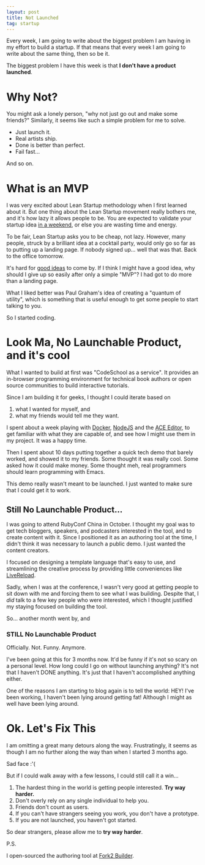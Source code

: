 ```yaml
---
layout: post
title: Not Launched
tag: startup
---
```


Every week, I am going to write about the biggest problem I am having in my effort to build a startup. If that means that every week I am going to write about the same thing, then so be it.

The biggest problem I have this week is that __I don't have a product launched__.

# Why Not?

You might ask a lonely person, "why not just go out and make some friends?" Similarly, it seems like such a simple problem for me to solve.

+ Just launch it.
+ Real artists ship.
+ Done is better than perfect.
+ Fail fast...

And so on.

# What is an MVP

I was very excited about Lean Startup methodology when I first learned about it. But one thing about the Lean Startup movement really bothers me, and it's how lazy it allows people to be. You are expected to validate your startup idea [in a weekend](http://startupweekend.org/), or else you are wasting time and energy.

To be fair, Lean Startup asks you to be cheap, not lazy. However, many people, struck by a brilliant idea at a cocktail party, would only go so far as to putting up a landing page. If nobody signed up... well that was that. Back to the office tomorrow.

It's hard for [good ideas](http://paulgraham.com/startupideas.html) to come by. If I think I might have a good idea, why should I give up so easily after only a simple "MVP"? I had got to do more than a landing page.

What I liked better was Paul Graham's idea of creating a "quantum of utility", which is something that is useful enough to get some people to start talking to you.

So I started coding.

# Look Ma, No Launchable Product, and it's cool

What I wanted to build at first was "CodeSchool as a service". It provides an in-browser programming environment for technical book authors or open source communities to build interactive tutorials.

Since I am building it for geeks, I thought I could iterate based on

1. what I wanted for myself, and
2. what my friends would tell me they want.

I spent about a week playing with [Docker](http://docker.io), [NodeJS](http://nodejs.org) and the [ACE Editor](http://ace.c9.io), to get familiar with what they are capable of, and see how I might use them in my project. It was a happy time.

Then I spent about 10 days putting together a quick tech demo that barely worked, and showed it to my friends. Some thought it was really cool. Some asked how it could make money. Some thought meh, real programmers should learn programming with Emacs.

This demo really wasn't meant to be launched. I just wanted to make sure that I could get it to work.

## Still No Launchable Product...

I was going to attend RubyConf China in October. I thought my goal was to get tech bloggers, speakers, and podcasters interested in the tool, and to create content with it. Since I positioned it as an authoring tool at the time, I didn't think it was necessary to launch a public demo. I just wanted the content creators.

I focused on designing a template language that's easy to use, and streamlining the creative process by providing little conveniences like [LiveReload](http://livereload.com).

Sadly, when I was at the conference, I wasn't very good at getting people to sit down with me and forcing them to see what I was building. Despite that, I *did* talk to a few key people who were interested, which I thought justified my staying focused on building the tool.

So... another month went by, and

### STILL No Launchable Product

Officially. Not. Funny. Anymore.

I've been going at this for 3 months now. It'd be funny if it's not so scary on a personal level. How long could I go on without launching anything? It's not that I haven't DONE anything. It's just that I haven't accomplished anything either.

One of the reasons I am starting to blog again is to tell the world: HEY! I've been working, I haven't been lying around getting fat! Although I might as well have been lying around.

# Ok. Let's Fix This

I am omitting a great many detours along the way. Frustratingly, it seems as though I am no further along the way than when I started 3 months ago.

Sad face :'(

But if I could walk away with a few lessons, I could still call it a win...

1. The hardest thing in the world is getting people interested. **Try way harder.**
2. Don't overly rely on any single individual to help you.
3. Friends don't count as users.
4. If you can't have strangers seeing you work, you don't have a prototype.
5. If you are not launched, you haven't got started.

So dear strangers, please allow me to **try way harder**.

P.S.

I open-sourced the authoring tool at [Fork2 Builder](https://github.com/hayeah/fork2-builder).

